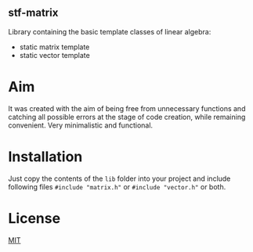 ## stf-matrix
Library containing the basic template classes of linear algebra:
- static matrix template
- static vector template

# Aim
It was created with the aim of being free from unnecessary functions and catching all possible errors at the stage of code creation, while remaining convenient. Very minimalistic and functional.

# Installation
Just copy the contents of the `lib` folder into your project and include following files `#include "matrix.h"` or `#include "vector.h"` or both.

# License
[MIT](https://choosealicense.com/licenses/mit/)
